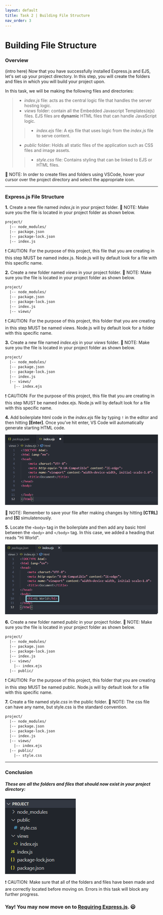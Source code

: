 ```yaml
---
layout: default
title: Task 2 | Building File Structure
nav_order: 3
---
```


# Building File Structure
### Overview
(intro here)
Now that you have successfully installed Express.js and EJS, let's set up your project directory. In this step, you will create the folders and files in which you will build your project upon.

In this task, we will be making the following files and directories:
> - *index.js* file: acts as the central logic file that handles the server hosting logic.
> - *views* folder: contain all the Embedded Javascript Templates(ejs) files. EJS files are **dynamic** HTML files that can handle JavaScript logic.
>> - *index.ejs* file: A ejs file that uses logic from the *index.js* file to serve content.
> - *public* folder: Holds all static files of the application such as CSS files and image assets.
>> - *style.css* file: Contains styling that can be linked to EJS or HTML files.

💭 NOTE: In order to create files and folders using VSCode, hover your cursor over the project directory and select the appropriate icon.

---

### Express.js File Structure

**1.** Create a new file named *index.js* in your project folder.
💭 NOTE: Make sure you the file is located in your project folder as shown below.


```
project/
  |-- node_modules/
  |-- package.json
  |-- package-lock.json
  |-- index.js
```


❗ CAUTION: For the purpose of this project, this file that you are creating in this step MUST be named index.js. Node.js will by default look for a file with this specific name.


**2.** Create a new folder named *views* in your project folder.
💭 NOTE: Make sure you the file is located in your project folder as shown below.


```
project/
  |-- node_modules/
  |-- package.json
  |-- package-lock.json
  |-- index.js
  |-- views/
```



❗ CAUTION: For the purpose of this project, this folder that you are creating in this step MUST be named views. Node.js will by default look for a folder with this specific name.


**3.** Create a new file named *index.ejs* in your *views* folder.
💭 NOTE: Make sure you the file is located in your project folder as shown below.


```
project/
  |-- node_modules/
  |-- package.json
  |-- package-lock.json
  |-- index.js
  |-- views/
    |-- index.ejs
```

❗ CAUTION: For the purpose of this project, this file that you are creating in this step MUST be named index.ejs. Node.js will by default look for a file with this specific name.


**4.** Add boilerplate html code in the *index.ejs* file by typing `!` in the editor and then hitting **[Enter]**.
Once you've hit enter, VS Code will automatically generate starting HTML code.


![Workspace popup message](../assets/images/task-2-boilerplate.png)


💭 NOTE: Remember to save your file after making changes by hitting **[CTRL]** and **[S]** simulatenously.


**5.** Locate the `<body>` tag in the boilerplate and then add any basic html between the `<body>` and `</body>` tag.
In this case, we added a heading that reads "Hi World".


![Workspace popup message](../assets/images/task-2-hi-world.png)


**6.** Create a new folder named *public* in your project folder.
💭 NOTE: Make sure you the file is located in your project folder as shown below.


```
project/
  |-- node_modules/
  |-- package.json
  |-- package-lock.json
  |-- index.js
  |-- views/
    |-- index.ejs
  |-- public/
```

❗ CAUTION: For the purpose of this project, this folder that you are creating in this step MUST be named public. Node.js will by default look for a file with this specific name.


**7.** Create a file named *style.css* in the public folder.
💭 NOTE: The css file can have any name, but style.css is the standard convention.

```
project/
  |-- node_modules/
  |-- package.json
  |-- package-lock.json
  |-- index.js
  |-- views/
    |-- index.ejs
  |-- public/
    |-- style.css
```

---

### Conclusion

##### These are all the folders and files that should now exist in your project directory: 


![Workspace popup message](../assets/images/task-2-total.png)


❗ CAUTION: Make sure that all of the folders and files have been made and are correctly located before moving on. Errors in this task will block any further progress.


### Yay! You may now move on to [Requiring Express.js](step-3.md). 😃
